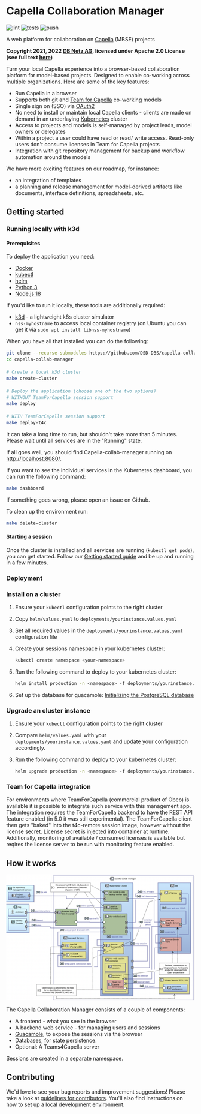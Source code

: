 <!--
 ~ SPDX-FileCopyrightText: Copyright DB Netz AG and the capella-collab-manager contributors
 ~ SPDX-License-Identifier: Apache-2.0
 -->

# Capella Collaboration Manager

![lint](https://github.com/DSD-DBS/capella-collab-manager/actions/workflows/lint.yml/badge.svg)
![tests](https://github.com/DSD-DBS/capella-collab-manager/actions/workflows/tests.yml/badge.svg)
![push](https://github.com/DSD-DBS/capella-collab-manager/actions/workflows/push.yml/badge.svg)

A web platform for collaboration on [Capella](https://www.eclipse.org/capella/)
(MBSE) projects

**Copyright 2021, 2022 [DB Netz AG](https://fahrweg.dbnetze.com/),
licensed under Apache 2.0 License (see full text [here](./LICENSES/Apache-2.0.txt))**

Turn your local Capella experience into a browser-based collaboration platform for
model-based projects. Designed to enable co-working across multiple organizations.
Here are some of the key features:

* Run Capella in a browser
* Supports both git and [Team for Capella](https://www.obeosoft.com/en/team-for-capella)
  co-working models
* Single sign on (SSO) via [OAuth2](https://oauth.net/2/)
* No need to install or maintain local Capella clients - clients are made on demand in
  an underlaying [Kubernetes](https://kubernetes.io/) cluster
* Access to projects and models is self-managed by project leads, model owners or
  delegates
* Within a project a user could have read or read/ write access. Read-only users don't
  consume licenses in Team for Capella projects
* Integration with git repository management for backup and workflow automation around
  the models

We have more exciting features on our roadmap, for instance:

* an integration of templates
* a planning and release management for model-derived artifacts like documents,
  interface definitions, spreadsheets, etc.

## Getting started

### Running locally with k3d

#### Prerequisites

To deploy the application you need:

* [Docker](https://docs.docker.com/engine/install/ubuntu/)
* [kubectl](https://kubernetes.io/docs/tasks/tools/install-kubectl-linux/)
* [helm](https://helm.sh/docs/intro/install/)
* [Python 3](https://www.python.org/downloads/)
* [Node.js 18](https://nodejs.org/de/blog/announcements/v18-release-announce/)

If you'd like to run it locally, these tools are additionally required:

* [k3d](https://k3d.io/) - a lightweight k8s cluster simulator
* `nss-myhostname` to access local container registry
  (on Ubuntu you can get it via `sudo apt install libnss-myhostname`)

When you have all that installed you can do the following:

```zsh
git clone --recurse-submodules https://github.com/DSD-DBS/capella-collab-manager.git
cd capella-collab-manager

# Create a local k3d cluster
make create-cluster

# Deploy the application (choose one of the two options)
# WITHOUT TeamForCapella session support
make deploy

# WITH TeamForCapella session support
make deploy-t4c
```

It can take a long time to run, but shouldn't take more than 5 minutes.
Please wait until all services are in the "Running" state.

If all goes well, you should find Capella-collab-manager running on [http://localhost:8080/](http://localhost:8080/).

If you want to see the individual services in the Kubernetes dashboard, you can run the following command:

```zsh
make dashboard
```

If something goes wrong, please open an issue on Github.

To clean up the environment run:

```zsh
make delete-cluster
```

#### Starting a session

Once the cluster is installed and all services are running (`kubectl get pods`), you can
get started. Follow our [Getting started guide](docs/getting_started/getting_started.md) and be up and
running in a few minutes.

### Deployment

### Install on a cluster

1. Ensure your `kubectl` configuration points to the right cluster
2. Copy `helm/values.yaml` to `deployments/yourinstance.values.yaml`
3. Set all required values in the `deployments/yourinstance.values.yaml` configuration file
4. Create your sessions namespace in your kubernetes cluster:

    ```sh
    kubectl create namespace <your-namespace>
    ```

5. Run the following command to deploy to your kubernetes cluster:

    ```sh
    helm install production -n <namespace> -f deployments/yourinstance.values.yaml helm
    ```

6. Set up the database for guacamole: [Initializing the PostgreSQL database](https://guacamole.apache.org/doc/gug/guacamole-docker.html#initializing-the-postgresql-database)

### Upgrade an cluster instance

1. Ensure your `kubectl` configuration points to the right cluster
2. Compare `helm/values.yaml` with your `deployments/yourinstance.values.yaml` and update your configuration accordingly.
3. Run the following command to deploy to your kubernetes cluster:

    ```sh
    helm upgrade production -n <namespace> -f deployments/yourinstance.values.yaml helm
    ```

### Team for Capella integration

For environments where TeamForCapella (commercial product of Obeo) is available it is possible to integrate such service with this management app. The integration requires the TeamForCapella backend to have the REST API feature enabled (in 5.0 it was still experimental). The TeamForCapella client then gets "baked" into the t4c-remote session image, however without the license secret. License secret is injected into container at runtime. Additionally, monitoring of available / consumed licenses is available but reqires the license server to be run with monitoring feature enabled.

## How it works

![Capella Collab Manager architecture](docs/architecture.png)

The Capella Collaboration Manager consists of a couple of components:

* A frontend - what you see in the browser
* A backend web service - for managing users and sessions
* [Guacamole](https://guacamole.apache.org/), to expose the sessions via the browser
* Databases, for state persistence.
* Optional: A Teams4Capella server

Sessions are created in a separate namespace.

## Contributing

We'd love to see your bug reports and improvement suggestions! Please take a look at
[guidelines for contributors](CONTRIBUTING.md).
You'll also find instructions on how to set up a local development environment.
